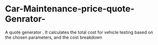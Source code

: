 # Car-Maintenance-price-quote-Genrator-
A quote generator . It calculates the total cost for vehicle testing based on the chosen parameters, and the cost breakdown
